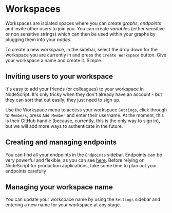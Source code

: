 # Workspaces

Workspaces are isolated spaces where you can create _graphs_, _endpoints_ and invite other users to join you. You can create _variables_ (either sensitive or non sensitive strings) which can then be used within your graphs by plugging them into your _nodes_.

To create a new workspace, in the sidebar, select the drop down for the workspace you are currently in and press the `Create Workspace` button. Give your workspace a name and create it. Simple.

## Inviting users to your workspace

It's easy to add your friends (or colleagues) to your workspace in NodeScript. It's only tricky when they don't already have an account - but they can sort that out easily; they just need to sign up.

Use the Workspace menu to access your workspace `Settings`, click through to `Members`, press `Add Member` and enter their username. At the moment, this is their GitHub handle (because, currently, this is the only way to sign in), but we will add more ways to authenticate in the future.

## Creating and managing endpoints

You can find all your endpoints in the `Endpoints` sidebar. Endpoints can be very powerful and flexible, as you can see [here](./endpoints). Before relying on NodeScript for production applications, take some time to plan out your endpoints carefully

## Managing your workspace name

You can update your workspace name by using the `Settings` sidebar and entering a new name for your workspace at any stage.

